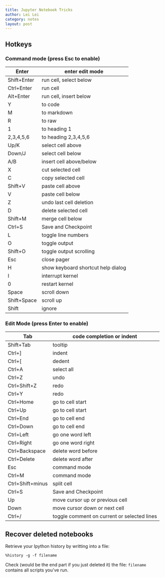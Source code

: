 ```yaml
---
title: Jupyter Notebook Tricks
author: Lei Lei
category: notes
layout: post
---
```


## Hotkeys

### Command mode (press Esc to enable)

| Enter | enter edit mode |
| ----- | ----- |
| Shift+­Enter | run cell, select below |
| Ctrl+Enter | run cell |
| Alt+Enter | run cell, insert below |
| Y | to code |
| M | to markdown |
| R | to raw |
| 1 | to heading 1 |
| 2,3,4,5,6 | to heading 2,3,4,5,6 |
| Up/K | select cell above |
| Down/J | select cell below |
| A/B | insert cell above/­below |
| X | cut selected cell |
| C | copy selected cell |
| Shift+V | paste cell above |
| V | paste cell below |
| Z | undo last cell deletion |
| D | delete selected cell |
| Shift+M | merge cell below |
| Ctrl+S | Save and Checkpoint |
| L | toggle line numbers |
| O | toggle output |
| Shift+O | toggle output scrolling |
| Esc | close pager |
| H | show keyboard shortcut help dialog |
| I | interrupt kernel |
| 0 | restart kernel |
| Space | scroll down |
| Shift+­Space | scroll up |
| Shift | ignore |

### Edit Mode (press Enter to enable)

| Tab | code completion or indent |
| ----- | ----- |
| Shift+Tab | tooltip |
| Ctrl+\] | indent |
| Ctrl+\[ | dedent |
| Ctrl+A | select all |
| Ctrl+Z | undo |
| Ctrl+S­hift+Z | redo |
| Ctrl+Y | redo |
| Ctrl+Home | go to cell start |
| Ctrl+Up | go to cell start |
| Ctrl+End | go to cell end |
| Ctrl+Down | go to cell end |
| Ctrl+Left | go one word left |
| Ctrl+Right | go one word right |
| Ctrl+B­ack­space | delete word before |
| Ctrl+D­elete | delete word after |
| Esc | command mode |
| Ctrl+M | command mode |
| Ctrl+S­hift+minus | split cell |
| Ctrl+S | Save and Checkpoint |
| Up | move cursor up or previous cell |
| Down | move cursor down or next cell |
| Ctrl+/ | toggle comment on current or selected lines |

## Recover deleted notebooks

Retrieve your Ipython history by writting into a file:

```
%history -g -f filename 
```

Check (would be the end part if you just deleted it) the file: `filename` contains all scripts you've run.